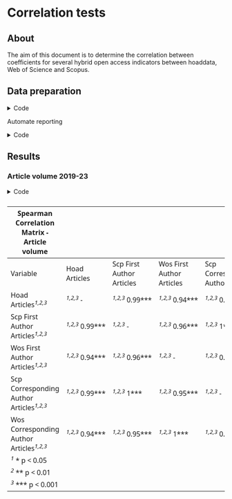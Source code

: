 # Correlation tests


## About

The aim of this document is to determine the correlation between
coefficients for several hybrid open access indicators between hoaddata,
Web of Science and Scopus.

## Data preparation

<details class="code-fold">
<summary>Code</summary>

``` r
library(tidyverse)
library(corrr)
library(stats)
library(Hmisc)
library(here)
library(gt)


# Load data
jn_df <- readr::read_csv(here("data", "/jn_country_stats_all.csv")) |>
  filter(issn_l != "0027-8424") |>
  mutate(earliest_year = as.character(earliest_year))


# Calculate indicators by country and year
my_df_ind <- jn_df |> 
  select(-earliest_year) |> 
  group_by(country_code) |> 
  summarise(across(where(is.numeric), ~ sum(.x, na.rm = TRUE))) 
```

</details>

Automate reporting

<details class="code-fold">
<summary>Code</summary>

``` r
#' Create a correlation matrix with significance markers
#'
#' @param data A data frame containing the variables for correlation analysis
#' @param vars A character vector of variable names to include in the correlation matrix
#' @param group_name A string to be included in the title of the correlation matrix
#' @return A list with the correlation data frame and title
#' @importFrom dplyr select all_of
#' @importFrom Hmisc rcorr
#' @importFrom stringr str_to_title
create_correlation_table <- function(data, vars, group_name) {
  # Check if all variables exist in the data
  missing_vars <- setdiff(vars, names(data))
  if (length(missing_vars) > 0) {
    warning(paste("The following variables are not in the dataset:", 
                  paste(missing_vars, collapse = ", ")))
    vars <- intersect(vars, names(data))
  }
  
  # Select only the specified variables
  subset_data <- data %>% select(all_of(vars))
  
  # Calculate Spearman correlation
  corr_result <- rcorr(as.matrix(subset_data), type = "spearman")
  r <- corr_result$r
  p <- corr_result$P
  
  # Create a dataframe for the table
  corr_df <- as.data.frame(r)
  
  # Add significance markers
  for (i in 1:nrow(r)) {
    for (j in 1:ncol(r)) {
      if (!is.na(p[i, j])) {
        if (p[i, j] < 0.001) {
          corr_df[i, j] <- paste0(round(r[i, j], 2), "***")
        } else if (p[i, j] < 0.01) {
          corr_df[i, j] <- paste0(round(r[i, j], 2), "**")
        } else if (p[i, j] < 0.05) {
          corr_df[i, j] <- paste0(round(r[i, j], 2), "*")
        } else {
          corr_df[i, j] <- round(r[i, j], 2)
        }
      }
    }
  }
  
  # Set diagonal to "-"
  for (i in 1:nrow(corr_df)) {
    corr_df[i, i] <- "-"
  }
  
  # Create a nicer version of variable names for display
  nice_names <- gsub("_", " ", vars)
  nice_names <- stringr::str_to_title(nice_names)
  
  # Set row and column names
  rownames(corr_df) <- nice_names
  colnames(corr_df) <- nice_names
  
  return(list(df = corr_df, title = paste("Spearman Correlation Matrix -", group_name)))
}

#' Display correlation matrix using gt package with row names
#'
#' @param corr_list A list containing the correlation data frame and title
#' @return A gt table object
#' @importFrom gt gt tab_header tab_footnote cells_body everything tab_options fmt_number
create_gt_upper_triangle <- function(corr_list) {
  footnote_text <- c("* p < 0.05", "** p < 0.01", "*** p < 0.001")
  
  # Convert the correlation dataframe to include row names as a column
  corr_df <- corr_list$df
  corr_df <- rownames_to_column(corr_df, var = "Variable")
  
  # Create the gt table
  gt_table <- gt(corr_df) %>%
    # Add title as header
    tab_header(
      title = corr_list$title
    ) %>%
    # Set the Variable column as row labels
    tab_stubhead(label = "Variable") %>%
    # Add footnotes for significance levels
    tab_footnote(
      footnote = footnote_text[1],
      locations = cells_body(
        columns = everything(),
        rows = everything()
      )
    ) %>%
    tab_footnote(
      footnote = footnote_text[2],
      locations = cells_body(
        columns = everything(),
        rows = everything()
      )
    ) %>%
    tab_footnote(
      footnote = footnote_text[3],
      locations = cells_body(
        columns = everything(),
        rows = everything()
      )
    ) %>%
    # Add styling
    tab_options(
      heading.title.font.size = px(16),
      heading.subtitle.font.size = px(13),
      table.font.size = px(12),
      column_labels.font.weight = "bold",
      table.width = pct(100),
      column_labels.background.color = "#f8f8f8",
      row_group.background.color = "#f8f8f8"
    ) %>%
    # Format any numeric columns
    fmt_number(
      columns = where(is.numeric),
      decimals = 2
    )
  
  return(gt_table)
}
```

</details>

## Results

### Article volume 2019-23

<details class="code-fold">
<summary>Code</summary>

``` r
cor_articles <- create_correlation_table(my_df_ind, vars = c("hoad_articles", "scp_first_author_articles", "wos_first_author_articles", 
            "scp_corresponding_author_articles", "wos_corresponding_author_articles"), "Article volume")
create_gt_upper_triangle(cor_articles)
```

</details>

<div id="cpwfodfwkc" style="padding-left:0px;padding-right:0px;padding-top:10px;padding-bottom:10px;overflow-x:auto;overflow-y:auto;width:auto;height:auto;">
<style>#cpwfodfwkc table {
  font-family: system-ui, 'Segoe UI', Roboto, Helvetica, Arial, sans-serif, 'Apple Color Emoji', 'Segoe UI Emoji', 'Segoe UI Symbol', 'Noto Color Emoji';
  -webkit-font-smoothing: antialiased;
  -moz-osx-font-smoothing: grayscale;
}
&#10;#cpwfodfwkc thead, #cpwfodfwkc tbody, #cpwfodfwkc tfoot, #cpwfodfwkc tr, #cpwfodfwkc td, #cpwfodfwkc th {
  border-style: none;
}
&#10;#cpwfodfwkc p {
  margin: 0;
  padding: 0;
}
&#10;#cpwfodfwkc .gt_table {
  display: table;
  border-collapse: collapse;
  line-height: normal;
  margin-left: auto;
  margin-right: auto;
  color: #333333;
  font-size: 12px;
  font-weight: normal;
  font-style: normal;
  background-color: #FFFFFF;
  width: 100%;
  border-top-style: solid;
  border-top-width: 2px;
  border-top-color: #A8A8A8;
  border-right-style: none;
  border-right-width: 2px;
  border-right-color: #D3D3D3;
  border-bottom-style: solid;
  border-bottom-width: 2px;
  border-bottom-color: #A8A8A8;
  border-left-style: none;
  border-left-width: 2px;
  border-left-color: #D3D3D3;
}
&#10;#cpwfodfwkc .gt_caption {
  padding-top: 4px;
  padding-bottom: 4px;
}
&#10;#cpwfodfwkc .gt_title {
  color: #333333;
  font-size: 16px;
  font-weight: initial;
  padding-top: 4px;
  padding-bottom: 4px;
  padding-left: 5px;
  padding-right: 5px;
  border-bottom-color: #FFFFFF;
  border-bottom-width: 0;
}
&#10;#cpwfodfwkc .gt_subtitle {
  color: #333333;
  font-size: 13px;
  font-weight: initial;
  padding-top: 3px;
  padding-bottom: 5px;
  padding-left: 5px;
  padding-right: 5px;
  border-top-color: #FFFFFF;
  border-top-width: 0;
}
&#10;#cpwfodfwkc .gt_heading {
  background-color: #FFFFFF;
  text-align: center;
  border-bottom-color: #FFFFFF;
  border-left-style: none;
  border-left-width: 1px;
  border-left-color: #D3D3D3;
  border-right-style: none;
  border-right-width: 1px;
  border-right-color: #D3D3D3;
}
&#10;#cpwfodfwkc .gt_bottom_border {
  border-bottom-style: solid;
  border-bottom-width: 2px;
  border-bottom-color: #D3D3D3;
}
&#10;#cpwfodfwkc .gt_col_headings {
  border-top-style: solid;
  border-top-width: 2px;
  border-top-color: #D3D3D3;
  border-bottom-style: solid;
  border-bottom-width: 2px;
  border-bottom-color: #D3D3D3;
  border-left-style: none;
  border-left-width: 1px;
  border-left-color: #D3D3D3;
  border-right-style: none;
  border-right-width: 1px;
  border-right-color: #D3D3D3;
}
&#10;#cpwfodfwkc .gt_col_heading {
  color: #333333;
  background-color: #F8F8F8;
  font-size: 100%;
  font-weight: bold;
  text-transform: inherit;
  border-left-style: none;
  border-left-width: 1px;
  border-left-color: #D3D3D3;
  border-right-style: none;
  border-right-width: 1px;
  border-right-color: #D3D3D3;
  vertical-align: bottom;
  padding-top: 5px;
  padding-bottom: 6px;
  padding-left: 5px;
  padding-right: 5px;
  overflow-x: hidden;
}
&#10;#cpwfodfwkc .gt_column_spanner_outer {
  color: #333333;
  background-color: #F8F8F8;
  font-size: 100%;
  font-weight: bold;
  text-transform: inherit;
  padding-top: 0;
  padding-bottom: 0;
  padding-left: 4px;
  padding-right: 4px;
}
&#10;#cpwfodfwkc .gt_column_spanner_outer:first-child {
  padding-left: 0;
}
&#10;#cpwfodfwkc .gt_column_spanner_outer:last-child {
  padding-right: 0;
}
&#10;#cpwfodfwkc .gt_column_spanner {
  border-bottom-style: solid;
  border-bottom-width: 2px;
  border-bottom-color: #D3D3D3;
  vertical-align: bottom;
  padding-top: 5px;
  padding-bottom: 5px;
  overflow-x: hidden;
  display: inline-block;
  width: 100%;
}
&#10;#cpwfodfwkc .gt_spanner_row {
  border-bottom-style: hidden;
}
&#10;#cpwfodfwkc .gt_group_heading {
  padding-top: 8px;
  padding-bottom: 8px;
  padding-left: 5px;
  padding-right: 5px;
  color: #333333;
  background-color: #F8F8F8;
  font-size: 100%;
  font-weight: initial;
  text-transform: inherit;
  border-top-style: solid;
  border-top-width: 2px;
  border-top-color: #D3D3D3;
  border-bottom-style: solid;
  border-bottom-width: 2px;
  border-bottom-color: #D3D3D3;
  border-left-style: none;
  border-left-width: 1px;
  border-left-color: #D3D3D3;
  border-right-style: none;
  border-right-width: 1px;
  border-right-color: #D3D3D3;
  vertical-align: middle;
  text-align: left;
}
&#10;#cpwfodfwkc .gt_empty_group_heading {
  padding: 0.5px;
  color: #333333;
  background-color: #F8F8F8;
  font-size: 100%;
  font-weight: initial;
  border-top-style: solid;
  border-top-width: 2px;
  border-top-color: #D3D3D3;
  border-bottom-style: solid;
  border-bottom-width: 2px;
  border-bottom-color: #D3D3D3;
  vertical-align: middle;
}
&#10;#cpwfodfwkc .gt_from_md > :first-child {
  margin-top: 0;
}
&#10;#cpwfodfwkc .gt_from_md > :last-child {
  margin-bottom: 0;
}
&#10;#cpwfodfwkc .gt_row {
  padding-top: 8px;
  padding-bottom: 8px;
  padding-left: 5px;
  padding-right: 5px;
  margin: 10px;
  border-top-style: solid;
  border-top-width: 1px;
  border-top-color: #D3D3D3;
  border-left-style: none;
  border-left-width: 1px;
  border-left-color: #D3D3D3;
  border-right-style: none;
  border-right-width: 1px;
  border-right-color: #D3D3D3;
  vertical-align: middle;
  overflow-x: hidden;
}
&#10;#cpwfodfwkc .gt_stub {
  color: #333333;
  background-color: #FFFFFF;
  font-size: 100%;
  font-weight: initial;
  text-transform: inherit;
  border-right-style: solid;
  border-right-width: 2px;
  border-right-color: #D3D3D3;
  padding-left: 5px;
  padding-right: 5px;
}
&#10;#cpwfodfwkc .gt_stub_row_group {
  color: #333333;
  background-color: #FFFFFF;
  font-size: 100%;
  font-weight: initial;
  text-transform: inherit;
  border-right-style: solid;
  border-right-width: 2px;
  border-right-color: #D3D3D3;
  padding-left: 5px;
  padding-right: 5px;
  vertical-align: top;
}
&#10;#cpwfodfwkc .gt_row_group_first td {
  border-top-width: 2px;
}
&#10;#cpwfodfwkc .gt_row_group_first th {
  border-top-width: 2px;
}
&#10;#cpwfodfwkc .gt_summary_row {
  color: #333333;
  background-color: #FFFFFF;
  text-transform: inherit;
  padding-top: 8px;
  padding-bottom: 8px;
  padding-left: 5px;
  padding-right: 5px;
}
&#10;#cpwfodfwkc .gt_first_summary_row {
  border-top-style: solid;
  border-top-color: #D3D3D3;
}
&#10;#cpwfodfwkc .gt_first_summary_row.thick {
  border-top-width: 2px;
}
&#10;#cpwfodfwkc .gt_last_summary_row {
  padding-top: 8px;
  padding-bottom: 8px;
  padding-left: 5px;
  padding-right: 5px;
  border-bottom-style: solid;
  border-bottom-width: 2px;
  border-bottom-color: #D3D3D3;
}
&#10;#cpwfodfwkc .gt_grand_summary_row {
  color: #333333;
  background-color: #FFFFFF;
  text-transform: inherit;
  padding-top: 8px;
  padding-bottom: 8px;
  padding-left: 5px;
  padding-right: 5px;
}
&#10;#cpwfodfwkc .gt_first_grand_summary_row {
  padding-top: 8px;
  padding-bottom: 8px;
  padding-left: 5px;
  padding-right: 5px;
  border-top-style: double;
  border-top-width: 6px;
  border-top-color: #D3D3D3;
}
&#10;#cpwfodfwkc .gt_last_grand_summary_row_top {
  padding-top: 8px;
  padding-bottom: 8px;
  padding-left: 5px;
  padding-right: 5px;
  border-bottom-style: double;
  border-bottom-width: 6px;
  border-bottom-color: #D3D3D3;
}
&#10;#cpwfodfwkc .gt_striped {
  background-color: rgba(128, 128, 128, 0.05);
}
&#10;#cpwfodfwkc .gt_table_body {
  border-top-style: solid;
  border-top-width: 2px;
  border-top-color: #D3D3D3;
  border-bottom-style: solid;
  border-bottom-width: 2px;
  border-bottom-color: #D3D3D3;
}
&#10;#cpwfodfwkc .gt_footnotes {
  color: #333333;
  background-color: #FFFFFF;
  border-bottom-style: none;
  border-bottom-width: 2px;
  border-bottom-color: #D3D3D3;
  border-left-style: none;
  border-left-width: 2px;
  border-left-color: #D3D3D3;
  border-right-style: none;
  border-right-width: 2px;
  border-right-color: #D3D3D3;
}
&#10;#cpwfodfwkc .gt_footnote {
  margin: 0px;
  font-size: 90%;
  padding-top: 4px;
  padding-bottom: 4px;
  padding-left: 5px;
  padding-right: 5px;
}
&#10;#cpwfodfwkc .gt_sourcenotes {
  color: #333333;
  background-color: #FFFFFF;
  border-bottom-style: none;
  border-bottom-width: 2px;
  border-bottom-color: #D3D3D3;
  border-left-style: none;
  border-left-width: 2px;
  border-left-color: #D3D3D3;
  border-right-style: none;
  border-right-width: 2px;
  border-right-color: #D3D3D3;
}
&#10;#cpwfodfwkc .gt_sourcenote {
  font-size: 90%;
  padding-top: 4px;
  padding-bottom: 4px;
  padding-left: 5px;
  padding-right: 5px;
}
&#10;#cpwfodfwkc .gt_left {
  text-align: left;
}
&#10;#cpwfodfwkc .gt_center {
  text-align: center;
}
&#10;#cpwfodfwkc .gt_right {
  text-align: right;
  font-variant-numeric: tabular-nums;
}
&#10;#cpwfodfwkc .gt_font_normal {
  font-weight: normal;
}
&#10;#cpwfodfwkc .gt_font_bold {
  font-weight: bold;
}
&#10;#cpwfodfwkc .gt_font_italic {
  font-style: italic;
}
&#10;#cpwfodfwkc .gt_super {
  font-size: 65%;
}
&#10;#cpwfodfwkc .gt_footnote_marks {
  font-size: 75%;
  vertical-align: 0.4em;
  position: initial;
}
&#10;#cpwfodfwkc .gt_asterisk {
  font-size: 100%;
  vertical-align: 0;
}
&#10;#cpwfodfwkc .gt_indent_1 {
  text-indent: 5px;
}
&#10;#cpwfodfwkc .gt_indent_2 {
  text-indent: 10px;
}
&#10;#cpwfodfwkc .gt_indent_3 {
  text-indent: 15px;
}
&#10;#cpwfodfwkc .gt_indent_4 {
  text-indent: 20px;
}
&#10;#cpwfodfwkc .gt_indent_5 {
  text-indent: 25px;
}
&#10;#cpwfodfwkc .katex-display {
  display: inline-flex !important;
  margin-bottom: 0.75em !important;
}
&#10;#cpwfodfwkc div.Reactable > div.rt-table > div.rt-thead > div.rt-tr.rt-tr-group-header > div.rt-th-group:after {
  height: 0px !important;
}
</style>

| Spearman Correlation Matrix - Article volume |  |  |  |  |  |
|----|----|----|----|----|----|
| Variable | Hoad Articles | Scp First Author Articles | Wos First Author Articles | Scp Corresponding Author Articles | Wos Corresponding Author Articles |
| Hoad Articles<span class="gt_footnote_marks" style="white-space:nowrap;font-style:italic;font-weight:normal;line-height:0;"><sup>1,2,3</sup></span> | <span class="gt_footnote_marks" style="white-space:nowrap;font-style:italic;font-weight:normal;line-height:0;"><sup>1,2,3</sup></span> - | <span class="gt_footnote_marks" style="white-space:nowrap;font-style:italic;font-weight:normal;line-height:0;"><sup>1,2,3</sup></span> 0.99\*\*\* | <span class="gt_footnote_marks" style="white-space:nowrap;font-style:italic;font-weight:normal;line-height:0;"><sup>1,2,3</sup></span> 0.94\*\*\* | <span class="gt_footnote_marks" style="white-space:nowrap;font-style:italic;font-weight:normal;line-height:0;"><sup>1,2,3</sup></span> 0.99\*\*\* | <span class="gt_footnote_marks" style="white-space:nowrap;font-style:italic;font-weight:normal;line-height:0;"><sup>1,2,3</sup></span> 0.94\*\*\* |
| Scp First Author Articles<span class="gt_footnote_marks" style="white-space:nowrap;font-style:italic;font-weight:normal;line-height:0;"><sup>1,2,3</sup></span> | <span class="gt_footnote_marks" style="white-space:nowrap;font-style:italic;font-weight:normal;line-height:0;"><sup>1,2,3</sup></span> 0.99\*\*\* | <span class="gt_footnote_marks" style="white-space:nowrap;font-style:italic;font-weight:normal;line-height:0;"><sup>1,2,3</sup></span> - | <span class="gt_footnote_marks" style="white-space:nowrap;font-style:italic;font-weight:normal;line-height:0;"><sup>1,2,3</sup></span> 0.96\*\*\* | <span class="gt_footnote_marks" style="white-space:nowrap;font-style:italic;font-weight:normal;line-height:0;"><sup>1,2,3</sup></span> 1\*\*\* | <span class="gt_footnote_marks" style="white-space:nowrap;font-style:italic;font-weight:normal;line-height:0;"><sup>1,2,3</sup></span> 0.95\*\*\* |
| Wos First Author Articles<span class="gt_footnote_marks" style="white-space:nowrap;font-style:italic;font-weight:normal;line-height:0;"><sup>1,2,3</sup></span> | <span class="gt_footnote_marks" style="white-space:nowrap;font-style:italic;font-weight:normal;line-height:0;"><sup>1,2,3</sup></span> 0.94\*\*\* | <span class="gt_footnote_marks" style="white-space:nowrap;font-style:italic;font-weight:normal;line-height:0;"><sup>1,2,3</sup></span> 0.96\*\*\* | <span class="gt_footnote_marks" style="white-space:nowrap;font-style:italic;font-weight:normal;line-height:0;"><sup>1,2,3</sup></span> - | <span class="gt_footnote_marks" style="white-space:nowrap;font-style:italic;font-weight:normal;line-height:0;"><sup>1,2,3</sup></span> 0.95\*\*\* | <span class="gt_footnote_marks" style="white-space:nowrap;font-style:italic;font-weight:normal;line-height:0;"><sup>1,2,3</sup></span> 1\*\*\* |
| Scp Corresponding Author Articles<span class="gt_footnote_marks" style="white-space:nowrap;font-style:italic;font-weight:normal;line-height:0;"><sup>1,2,3</sup></span> | <span class="gt_footnote_marks" style="white-space:nowrap;font-style:italic;font-weight:normal;line-height:0;"><sup>1,2,3</sup></span> 0.99\*\*\* | <span class="gt_footnote_marks" style="white-space:nowrap;font-style:italic;font-weight:normal;line-height:0;"><sup>1,2,3</sup></span> 1\*\*\* | <span class="gt_footnote_marks" style="white-space:nowrap;font-style:italic;font-weight:normal;line-height:0;"><sup>1,2,3</sup></span> 0.95\*\*\* | <span class="gt_footnote_marks" style="white-space:nowrap;font-style:italic;font-weight:normal;line-height:0;"><sup>1,2,3</sup></span> - | <span class="gt_footnote_marks" style="white-space:nowrap;font-style:italic;font-weight:normal;line-height:0;"><sup>1,2,3</sup></span> 0.95\*\*\* |
| Wos Corresponding Author Articles<span class="gt_footnote_marks" style="white-space:nowrap;font-style:italic;font-weight:normal;line-height:0;"><sup>1,2,3</sup></span> | <span class="gt_footnote_marks" style="white-space:nowrap;font-style:italic;font-weight:normal;line-height:0;"><sup>1,2,3</sup></span> 0.94\*\*\* | <span class="gt_footnote_marks" style="white-space:nowrap;font-style:italic;font-weight:normal;line-height:0;"><sup>1,2,3</sup></span> 0.95\*\*\* | <span class="gt_footnote_marks" style="white-space:nowrap;font-style:italic;font-weight:normal;line-height:0;"><sup>1,2,3</sup></span> 1\*\*\* | <span class="gt_footnote_marks" style="white-space:nowrap;font-style:italic;font-weight:normal;line-height:0;"><sup>1,2,3</sup></span> 0.95\*\*\* | <span class="gt_footnote_marks" style="white-space:nowrap;font-style:italic;font-weight:normal;line-height:0;"><sup>1,2,3</sup></span> - |
| <span class="gt_footnote_marks" style="white-space:nowrap;font-style:italic;font-weight:normal;line-height:0;"><sup>1</sup></span> \* p \< 0.05 |  |  |  |  |  |
| <span class="gt_footnote_marks" style="white-space:nowrap;font-style:italic;font-weight:normal;line-height:0;"><sup>2</sup></span> \*\* p \< 0.01 |  |  |  |  |  |
| <span class="gt_footnote_marks" style="white-space:nowrap;font-style:italic;font-weight:normal;line-height:0;"><sup>3</sup></span> \*\*\* p \< 0.001 |  |  |  |  |  |

</div>
